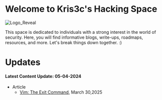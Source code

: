 # Welcome to Kris3c's Hacking Space 

![Logo_Reveal](https://github.com/kris3c/kris3c.github.io/assets/128035061/fa29d69d-5e46-4f48-9c08-679a3055df0a)

This space is dedicated to individuals with a strong interest in the world of security. Here, you will find informative blogs, write-ups, roadmaps, resources, and more. Let's break things down together. :)

# Updates

#### Latest Content Update: 05-04-2024

- Article
  - [Vim: The Exit Command](https://kris3c.github.io/article/vim-the-exit-command), March 30,2025


